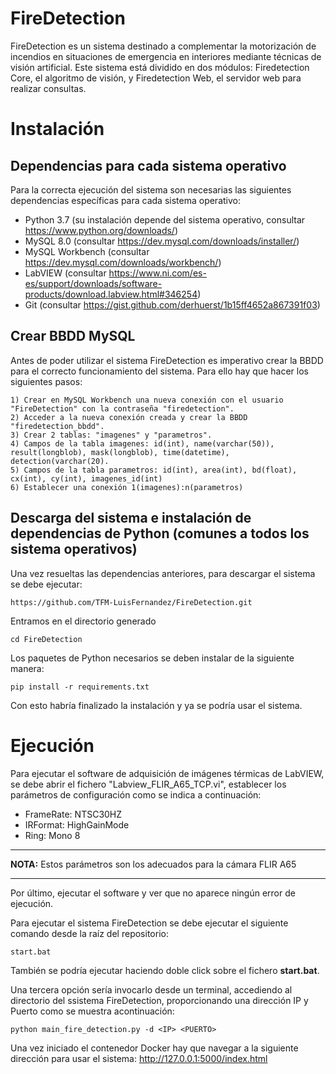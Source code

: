 # FireDetection
FireDetection es un sistema destinado a complementar la motorización de incendios en situaciones de emergencia en interiores mediante técnicas de visión artificial. Este sistema está dividido en dos módulos: Firedetection Core, el algoritmo de visión, y Firedetection Web, el servidor web para realizar consultas.

# Instalación
## Dependencias para cada sistema operativo
Para la correcta ejecución del sistema son necesarias las siguientes dependencias específicas para cada sistema operativo:

- Python 3.7 (su instalación depende del sistema operativo, consultar https://www.python.org/downloads/)
- MySQL 8.0 (consultar https://dev.mysql.com/downloads/installer/)
- MySQL Workbench (consultar https://dev.mysql.com/downloads/workbench/)
- LabVIEW (consultar https://www.ni.com/es-es/support/downloads/software-products/download.labview.html#346254)
- Git (consultar https://gist.github.com/derhuerst/1b15ff4652a867391f03)

## Crear BBDD MySQL
Antes de poder utilizar el sistema FireDetection es imperativo crear la BBDD para el correcto funcionamiento del sistema. Para ello hay que hacer los siguientes pasos:
```
1) Crear en MySQL Workbench una nueva conexión con el usuario "FireDetection" con la contraseña "firedetection".
2) Acceder a la nueva conexión creada y crear la BBDD "firedetection_bbdd".
3) Crear 2 tablas: "imagenes" y "parametros".
4) Campos de la tabla imagenes: id(int), name(varchar(50)), result(longblob), mask(longblob), time(datetime), detection(varchar(20).
5) Campos de la tabla parametros: id(int), area(int), bd(float), cx(int), cy(int), imagenes_id(int)
6) Establecer una conexión 1(imagenes):n(parametros)
```

## Descarga del sistema e instalación de dependencias de Python (comunes a todos los sistema operativos)
Una vez resueltas las dependencias anteriores, para descargar el sistema se debe ejecutar:

```
https://github.com/TFM-LuisFernandez/FireDetection.git
```
Entramos en el directorio generado
```
cd FireDetection
```
Los paquetes de Python necesarios se deben instalar de la siguiente manera:
```
pip install -r requirements.txt
```
Con esto habría finalizado la instalación y ya se podría usar el sistema.

# Ejecución
Para ejecutar el software de adquisición de imágenes térmicas de LabVIEW, se debe abrir el fichero "Labview_FLIR_A65_TCP.vi", establecer los parámetros de configuración como se indica a continuación:
  * FrameRate: NTSC30HZ
  * IRFormat: HighGainMode
  * Ring: Mono 8
  ---
  
  **NOTA:**  Estos parámetros son los adecuados para la cámara FLIR A65
  
  ---
Por último, ejecutar el software y ver que no aparece ningún error de ejecución.

Para ejecutar el sistema FireDetection se debe ejecutar el siguiente comando desde la raíz del repositorio:
```
start.bat
```
También se podría ejecutar haciendo doble click sobre el fichero **start.bat**.

Una tercera opción sería invocarlo desde un terminal, accediendo al directorio del ssistema FireDetection, proporcionando una dirección IP y Puerto como se muestra acontinuación:
```
python main_fire_detection.py -d <IP> <PUERTO>
```

Una vez iniciado el contenedor Docker hay que navegar a la siguiente dirección para usar el sistema: http://127.0.0.1:5000/index.html

